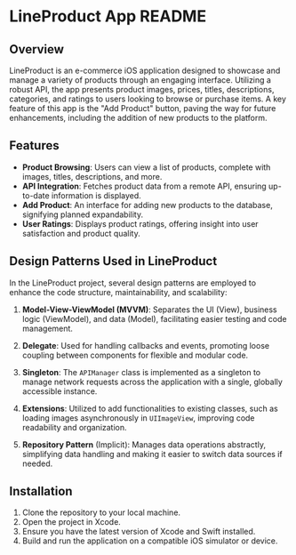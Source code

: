 # LineProduct App README

## Overview
LineProduct is an e-commerce iOS application designed to showcase and manage a variety of products through an engaging interface. Utilizing a robust API, the app presents product images, prices, titles, descriptions, categories, and ratings to users looking to browse or purchase items. A key feature of this app is the "Add Product" button, paving the way for future enhancements, including the addition of new products to the platform.

## Features
- **Product Browsing**: Users can view a list of products, complete with images, titles, descriptions, and more.
- **API Integration**: Fetches product data from a remote API, ensuring up-to-date information is displayed.
- **Add Product**: An interface for adding new products to the database, signifying planned expandability.
- **User Ratings**: Displays product ratings, offering insight into user satisfaction and product quality.

## Design Patterns Used in LineProduct

In the LineProduct project, several design patterns are employed to enhance the code structure, maintainability, and scalability:

1. **Model-View-ViewModel (MVVM)**: Separates the UI (View), business logic (ViewModel), and data (Model), facilitating easier testing and code management.

2. **Delegate**: Used for handling callbacks and events, promoting loose coupling between components for flexible and modular code.

3. **Singleton**: The `APIManager` class is implemented as a singleton to manage network requests across the application with a single, globally accessible instance.

4. **Extensions**: Utilized to add functionalities to existing classes, such as loading images asynchronously in `UIImageView`, improving code readability and organization.

5. **Repository Pattern** (Implicit): Manages data operations abstractly, simplifying data handling and making it easier to switch data sources if needed.

## Installation
1. Clone the repository to your local machine.
2. Open the project in Xcode.
3. Ensure you have the latest version of Xcode and Swift installed.
4. Build and run the application on a compatible iOS simulator or device.
